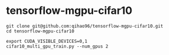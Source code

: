 # tensorflow-mgpu-cifar10

```shell
git clone git@github.com:qihao96/tensorflow-mgpu-cifar10.git
cd tensorflow-mgpu-cifar10

export CUDA_VISIBLE_DEVICES=0,1
cifar10_multi_gpu_train.py --num_gpus 2
```
